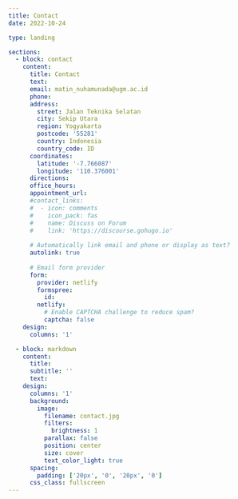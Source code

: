 ```yaml
---
title: Contact
date: 2022-10-24

type: landing

sections:
  - block: contact
    content:
      title: Contact
      text:
      email: matin_nuhamunada@ugm.ac.id
      phone: 
      address:
        street: Jalan Teknika Selatan
        city: Sekip Utara
        region: Yogyakarta
        postcode: '55281'
        country: Indonesia
        country_code: ID
      coordinates:
        latitude: '-7.766087'
        longitude: '110.376001'
      directions:
      office_hours:
      appointment_url: 
      #contact_links:
      #  - icon: comments
      #    icon_pack: fas
      #    name: Discuss on Forum
      #    link: 'https://discourse.gohugo.io'
    
      # Automatically link email and phone or display as text?
      autolink: true
    
      # Email form provider
      form:
        provider: netlify
        formspree:
          id:
        netlify:
          # Enable CAPTCHA challenge to reduce spam?
          captcha: false
    design:
      columns: '1'

  - block: markdown
    content:
      title:
      subtitle: ''
      text:
    design:
      columns: '1'
      background:
        image: 
          filename: contact.jpg
          filters:
            brightness: 1
          parallax: false
          position: center
          size: cover
          text_color_light: true
      spacing:
        padding: ['20px', '0', '20px', '0']
      css_class: fullscreen
---
```


